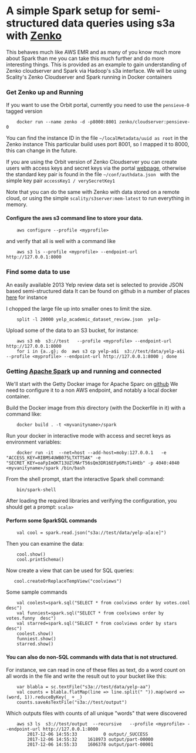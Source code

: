 # A simple Spark setup for semi-structured data queries using s3a with [Zenko](https://www.zenko.io)

This behaves much like AWS EMR and as many of you know much more about Spark than me you can take this much further and do more interesting things. This is provided as an example to gain understanding of Zenko cloudserver and Spark via Hadoop's s3a interface. 
We will be using  Scality's Zenko Cloudserver and Spark running in Docker containers

### Get Zenko up and Running

If you want to use the Orbit portal, currently you need to use the `pensieve-0` tagged version

```shell
	docker run --name zenko -d -p8000:8001 zenko/cloudserver:pensieve-0
```
You can find the instance ID in the file `~/localMetadata/uuid as root` in the Zenko instance
This particular build uses port 8001, so I mapped it to 8000, this can change in the future.

If you are using the Orbit version of Zenko Cloudserver you can create users with  access keys and secret keys via the  portal [webpage](https://admin.zenko.io/), otherwise the standard key pair is found in the file `~/conf/authdata.json ` with the simple key pair `accessKey1 / verySecretKey1` 

Note that you can do the same with Zenko with data stored on a remote cloud, or using the simple `scality/s3server:mem-latest` to run everything in memory.


#### Configure the aws s3 command line to store your data.
```shell
	aws configure --profile <myprofile>
```
and verify that all is well with a command like 
```shell
	aws s3 ls --profile <myprofile> --endpoint-url http://127.0.0.1:8000
```
### Find some data to use

An easily available 2013 Yelp review data set is selected to provide JSON based semi-structured data
It can be found on github in a number of places [here](https://github.com/rekiksab/Yelp) for instance

I chopped the large file up into smaller ones to limit the size. 
```shell
	split -l 20000 yelp_academic_dataset_review.json  yelp-
```
Upload some of the data to an S3 bucket, for instance:
```shell
	aws s3 mb  s3://test   --profile <myprofile> --endpoint-url http://127.0.0.1:8000
	for i in {a..g}; do  aws s3 cp yelp-a$i  s3://test/data/yelp-a$i   --profile <myprofile> --endpoint-url http://127.0.0.1:8000 ; done
 ```
### Getting [Apache Spark](http://spark.apache.org/) up and running and connected

We'll start with the Getty Docker image for Apache Sparc on [github](https://github.com/gettyimages/docker-spark/blob/master/Dockerfile)
We need to configure it to a non AWS endpoint, and notably a local docker container.

Build the Docker image from *this* directory (with the Dockerfile in it) with a command like:
```shell
	docker build . -t <myvanityname>/spark
```

Run your docker in interactive mode with access and secret keys as environment variables:
```shell
	docker run -it  --net=host --add-host=moby:127.0.0.1   -e "ACCESS_KEY=RIBMS4UWB075LTXTT5AK" -e "SECRET_KEY=oaFpImOKT13UZlMArT56sQm3DR16EFp6MsTi4HEb" -p 4040:4040 <myvanityname>/spark /bin/bash
```
From the shell prompt, start the interactive Spark shell command:
```shell
	bin/spark-shell
```
After loading the required libraries and verifying the configuration, you should get a prompt: `scala>`
#### Perform some SparkSQL commands
```Spark
	val cool = spark.read.json("s3a://test/data/yelp-a[a:e]")
```
Then you can examine the data:
```Spark
	cool.show()
	cool.printSchema()
```
Now create a view that can be used for SQL queries:
```Spark
   cool.createOrReplaceTempView("coolviews")
```

Some sample commands 
```Spark
	val coolest=spark.sql("SELECT * from coolviews order by votes.cool  desc")
	val funniest=spark.sql("SELECT * from coolviews order by votes.funny  desc")
	val starred=spark.sql("SELECT * from coolviews order by stars  desc")
	coolest.show()
	funniest.show()
	starred.show()
```

#### You can also do non-SQL commands with data that is not structured.  

For instance, we can read in one of these files as text, do a word count on all words in the file and write the result out to your bucket like this:
```Spark
	var blabla = sc.textFile("s3a://test/data/yelp-aa")
	val counts = blabla.flatMap(line => line.split(" ")).map(word => (word, 1)).reduceByKey(_ + _)
	counts.saveAsTextFile("s3a://test/output")
```
Which outputs files with counts of all unique "words" that were discovered
```Shell
	aws s3 ls  s3://test/output  --recursive   --profile <myprofile> --endpoint-url http://127.0.0.1:8000
		2017-12-06 14:55:33          0 output/_SUCCESS
		2017-12-06 14:55:32    1618973 output/part-00000
		2017-12-06 14:55:33    1606378 output/part-00001

```
 ```
 